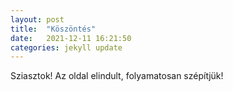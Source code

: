 ```yaml
---
layout: post
title:  "Köszöntés"
date:   2021-12-11 16:21:50
categories: jekyll update
---
```

Sziasztok! Az oldal elindult, folyamatosan szépítjük!
